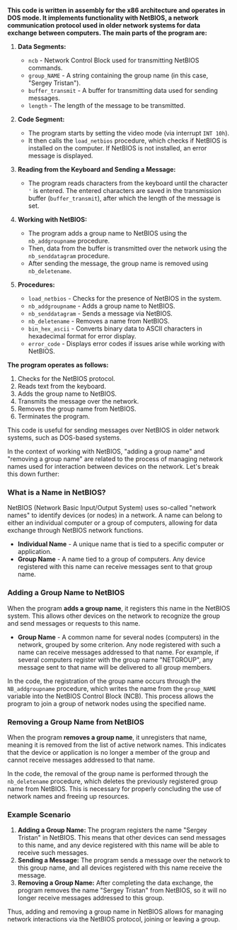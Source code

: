 ﻿**This code is written in assembly for the x86 architecture and operates in DOS mode. It implements functionality with NetBIOS, a network communication protocol used in older network systems for data exchange between computers. The main parts of the program are:**

1. **Data Segments:**

   - `ncb` - Network Control Block used for transmitting NetBIOS commands.
   - `group_NAME` - A string containing the group name (in this case, "Sergey Tristan").
   - `buffer_transmit` - A buffer for transmitting data used for sending messages.
   - `length` - The length of the message to be transmitted.

2. **Code Segment:**

   - The program starts by setting the video mode (via interrupt `INT 10h`).
   - It then calls the `load_netbios` procedure, which checks if NetBIOS is installed on the computer. If NetBIOS is not installed, an error message is displayed.

3. **Reading from the Keyboard and Sending a Message:**

   - The program reads characters from the keyboard until the character `'` is entered. The entered characters are saved in the transmission buffer (`buffer_transmit`), after which the length of the message is set.

4. **Working with NetBIOS:**

   - The program adds a group name to NetBIOS using the `nb_addgroupname` procedure.
   - Then, data from the buffer is transmitted over the network using the `nb_senddatagram` procedure.
   - After sending the message, the group name is removed using `nb_deletename`.

5. **Procedures:**
   - `load_netbios` - Checks for the presence of NetBIOS in the system.
   - `nb_addgroupname` - Adds a group name to NetBIOS.
   - `nb_senddatagram` - Sends a message via NetBIOS.
   - `nb_deletename` - Removes a name from NetBIOS.
   - `bin_hex_ascii` - Converts binary data to ASCII characters in hexadecimal format for error display.
   - `error_code` - Displays error codes if issues arise while working with NetBIOS.

**The program operates as follows:**

1. Checks for the NetBIOS protocol.
2. Reads text from the keyboard.
3. Adds the group name to NetBIOS.
4. Transmits the message over the network.
5. Removes the group name from NetBIOS.
6. Terminates the program.

This code is useful for sending messages over NetBIOS in older network systems, such as DOS-based systems.

In the context of working with NetBIOS, "adding a group name" and "removing a group name" are related to the process of managing network names used for interaction between devices on the network. Let's break this down further:

### What is a Name in NetBIOS?

NetBIOS (Network Basic Input/Output System) uses so-called "network names" to identify devices (or nodes) in a network. A name can belong to either an individual computer or a group of computers, allowing for data exchange through NetBIOS network functions.

- **Individual Name** - A unique name that is tied to a specific computer or application.
- **Group Name** - A name tied to a group of computers. Any device registered with this name can receive messages sent to that group name.

### Adding a Group Name to NetBIOS

When the program **adds a group name**, it registers this name in the NetBIOS system. This allows other devices on the network to recognize the group and send messages or requests to this name.

- **Group Name** - A common name for several nodes (computers) in the network, grouped by some criterion. Any node registered with such a name can receive messages addressed to that name. For example, if several computers register with the group name "NETGROUP", any message sent to that name will be delivered to all group members.

In the code, the registration of the group name occurs through the `NB_addgroupname` procedure, which writes the name from the `group_NAME` variable into the NetBIOS Control Block (NCB). This process allows the program to join a group of network nodes using the specified name.

### Removing a Group Name from NetBIOS

When the program **removes a group name**, it unregisters that name, meaning it is removed from the list of active network names. This indicates that the device or application is no longer a member of the group and cannot receive messages addressed to that name.

In the code, the removal of the group name is performed through the `nb_deletename` procedure, which deletes the previously registered group name from NetBIOS. This is necessary for properly concluding the use of network names and freeing up resources.

### Example Scenario

1. **Adding a Group Name:** The program registers the name "Sergey Tristan" in NetBIOS. This means that other devices can send messages to this name, and any device registered with this name will be able to receive such messages.
2. **Sending a Message:** The program sends a message over the network to this group name, and all devices registered with this name receive the message.
3. **Removing a Group Name:** After completing the data exchange, the program removes the name "Sergey Tristan" from NetBIOS, so it will no longer receive messages addressed to this group.

Thus, adding and removing a group name in NetBIOS allows for managing network interactions via the NetBIOS protocol, joining or leaving a group.
